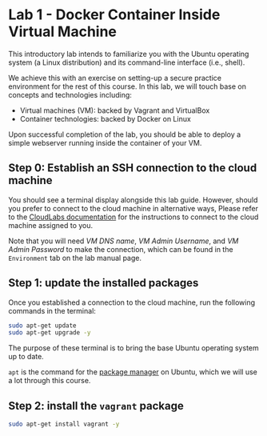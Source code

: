 # Lab 1 - Docker Container Inside Virtual Machine

This introductory lab intends to familiarize you with
the Ubuntu operating system (a Linux distribution) and
its command-line interface (i.e., shell).

We achieve this with an exercise on
setting-up a secure practice environment for the rest of this course.
In this lab, we will touch base on concepts and technologies including:

- Virtual machines (VM): backed by Vagrant and VirtualBox
- Container technologies: backed by Docker on Linux

Upon successful completion of the lab,
you should be able to deploy a simple webserver
running inside the container of your VM.

## Step 0: Establish an SSH connection to the cloud machine

You should see a terminal display alongside this lab guide.
However, should you prefer to connect to the cloud machine in alternative ways,
Please refer to the [CloudLabs documentation](https://docs.cloudlabs.ai/Learner/ConnectToTheVM)
for the instructions to connect to the cloud machine assigned to you.

Note that you will need
*VM DNS name*, *VM Admin Username*, and *VM Admin Password*
to make the connection,
which can be found in the `Environment` tab on the lab manual page.

## Step 1: update the installed packages

Once you established a connection to the cloud machine,
run the following commands in the terminal:

```bash
sudo apt-get update
sudo apt-get upgrade -y
```

The purpose of these terminal is to bring the base Ubuntu operating system
up to date.

`apt` is the command for the [package manager](https://ubuntu.com/server/docs/package-management)
on Ubuntu, which we will use a lot through this course.

## Step 2: install the `vagrant` package

```bash
sudo apt-get install vagrant -y
```